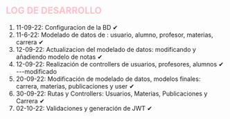 <span style="color: pink">**LOG DE DESARROLLO**</span>
-
1. 11-09-22: Configuracion de la BD ✔
2. 11-6-22: Modelado de datos de : usuario, alumno, profesor, materias, carrera ✔
3. 12-09-22: Actualizacion del modelado de datos: modificando y añadiendo modelo de notas ✔
4. 12-09-22: Realización de controllers de usuarios, profesores, alumnos ✔ ---modificado
5. 20-09-22: Modificación de modelado de datos, modelos finales: carrera, materias, publicaciones y user ✔
6. 30-09-22: Rutas y Controllers: Usuarios, Materias, Publicaciones y Carrera ✔
7. 02-10-22: Validaciones y generación de JWT ✔
